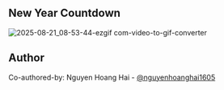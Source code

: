 ## New Year Countdown

![2025-08-21_08-53-44-ezgif com-video-to-gif-converter](https://github.com/user-attachments/assets/124fa87b-372d-4066-9a3f-7526701e08b9)


## Author
Co-authored-by: Nguyen Hoang Hai - [@nguyenhoanghai1605](https://github.com/nguyenhoanghai1605)

